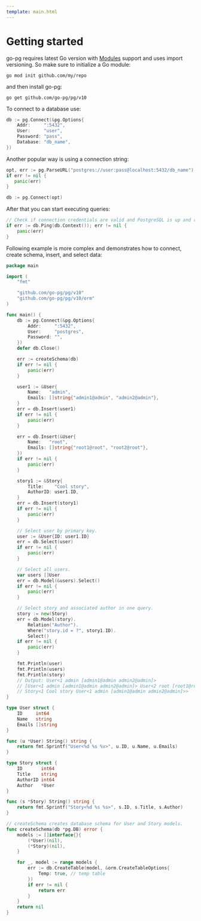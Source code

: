 ```yaml
---
template: main.html
---
```


# Getting started

go-pg requires latest Go version with
[Modules](https://github.com/golang/go/wiki/Modules) support and uses import
versioning. So make sure to initialize a Go module:

```shell
go mod init github.com/my/repo
```

and then install go-pg:

```shell
go get github.com/go-pg/pg/v10
```

To connect to a database use:

```go
db := pg.Connect(&pg.Options{
    Addr:     ":5432",
    User:     "user",
    Password: "pass",
    Database: "db_name",
})
```

Another popular way is using a connection string:

```go
opt, err := pg.ParseURL("postgres://user:pass@localhost:5432/db_name")
if err != nil {
   panic(err)
}

db := pg.Connect(opt)
```

After that you can start executing queries:

```go
// Check if connection credentials are valid and PostgreSQL is up and running.
if err := db.Ping(db.Context()); err != nil {
    panic(err)
}
```

Following example is more complex and demonstrates how to connect, create
schema, insert, and select data:

```go
package main

import (
    "fmt"

    "github.com/go-pg/pg/v10"
    "github.com/go-pg/pg/v10/orm"
)

func main() {
    db := pg.Connect(&pg.Options{
        Addr:     ":5432",
        User:     "postgres",
        Password: "",
    })
    defer db.Close()

    err := createSchema(db)
    if err != nil {
        panic(err)
    }

    user1 := &User{
        Name:   "admin",
        Emails: []string{"admin1@admin", "admin2@admin"},
    }
    err = db.Insert(user1)
    if err != nil {
        panic(err)
    }

    err = db.Insert(&User{
        Name:   "root",
        Emails: []string{"root1@root", "root2@root"},
    })
    if err != nil {
        panic(err)
    }

    story1 := &Story{
        Title:    "Cool story",
        AuthorID: user1.ID,
    }
    err = db.Insert(story1)
    if err != nil {
        panic(err)
    }

    // Select user by primary key.
    user := &User{ID: user1.ID}
    err = db.Select(user)
    if err != nil {
        panic(err)
    }

    // Select all users.
    var users []User
    err = db.Model(&users).Select()
    if err != nil {
        panic(err)
    }

    // Select story and associated author in one query.
    story := new(Story)
    err = db.Model(story).
        Relation("Author").
        Where("story.id = ?", story1.ID).
        Select()
    if err != nil {
        panic(err)
    }

    fmt.Println(user)
    fmt.Println(users)
    fmt.Println(story)
    // Output: User<1 admin [admin1@admin admin2@admin]>
    // [User<1 admin [admin1@admin admin2@admin]> User<2 root [root1@root root2@root]>]
    // Story<1 Cool story User<1 admin [admin1@admin admin2@admin]>>
}

type User struct {
    ID     int64
    Name   string
    Emails []string
}

func (u *User) String() string {
    return fmt.Sprintf("User<%d %s %v>", u.ID, u.Name, u.Emails)
}

type Story struct {
    ID       int64
    Title    string
    AuthorID int64
    Author   *User
}

func (s *Story) String() string {
    return fmt.Sprintf("Story<%d %s %s>", s.ID, s.Title, s.Author)
}

// createSchema creates database schema for User and Story models.
func createSchema(db *pg.DB) error {
    models := []interface{}{
        (*User)(nil),
        (*Story)(nil),
    }

    for _, model := range models {
        err := db.CreateTable(model, &orm.CreateTableOptions{
            Temp: true, // temp table
        })
        if err != nil {
            return err
        }
    }
    return nil
}
```
